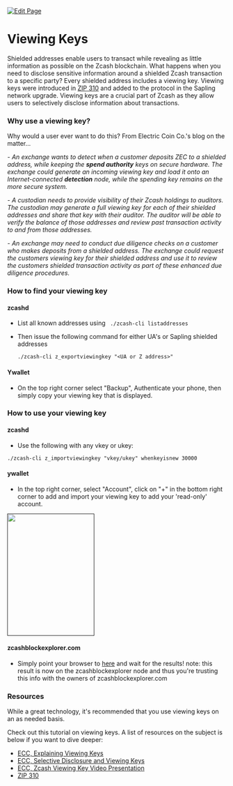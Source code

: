 <a href="https://github.com/henryquincy/zechub/edit/main/site/Zcash_Tech/Viewing_Keys.md" target="_blank">
  <img src="https://img.shields.io/badge/Edit-blue" alt="Edit Page"/>
</a>

# Viewing Keys

Shielded addresses enable users to transact while revealing as little information as possible on the Zcash blockchain. What happens when you need to disclose sensitive information around a shielded Zcash transaction to a specific party? Every shielded address includes a viewing key. Viewing keys were introduced in [ZIP 310](https://zips.z.cash/zip-0310) and added to the protocol in the Sapling network upgrade. Viewing keys are a crucial part of Zcash as they allow users to selectively disclose information about transactions.

### Why use a viewing key?

Why would a user ever want to do this? From Electric Coin Co.'s blog on the matter...

*- An exchange wants to detect when a customer deposits ZEC to a shielded address, while keeping the **spend authority** keys on secure hardware. The exchange could generate an incoming viewing key and load it onto an Internet-connected **detection** node, while the spending key remains on the more secure system.*

*- A custodian needs to provide visibility of their Zcash holdings to auditors. The custodian may generate a full viewing key for each of their shielded addresses and share that key with their auditor. The auditor will be able to verify the balance of those addresses and review past transaction activity to and from those addresses.* 

*- An exchange may need to conduct due diligence checks on a customer who makes deposits from a shielded address. The exchange could request the customers viewing key for their shielded address and use it to review the customers shielded transaction activity as part of these enhanced due diligence procedures.*

### How to find your viewing key

#### zcashd

* List all known addresses using ` ./zcash-cli listaddresses`

* Then issue the following command for either UA's or Sapling shielded addresses

  `./zcash-cli z_exportviewingkey "<UA or Z address>"`

#### Ywallet

* On the top right corner select "Backup", Authenticate your phone, then simply copy your viewing key that is displayed.

### How to use your viewing key

#### zcashd

* Use the following with any vkey or ukey: 

`./zcash-cli z_importviewingkey "vkey/ukey" whenkeyisnew 30000`

#### ywallet

* In the top right corner, select "Account", click on "+" in the bottom right corner to add and import your viewing key to add your 'read-only' account.

<a href="">
    <img src="https://i.ibb.co/C0b002N/image-2024-01-13-175554676.png" alt="" width="200" height="280"/>
</a>


#### zcashblockexplorer.com

* Simply point your browser to [here](https://zcashblockexplorer.com/vk) and wait for the results! note: this result is now on the zcashblockexplorer node and thus you're trusting this info with the owners of zcashblockexplorer.com

### Resources

While a great technology, it's recommended that you use viewing keys on an as needed basis.

Check out this tutorial on viewing keys. A list of resources on the subject is below if you want to dive deeper:

- [ECC, Explaining Viewing Keys](https://electriccoin.co/blog/explaining-viewing-keys/)
- [ECC, Selective Disclosure and Viewing Keys](https://electriccoin.co/blog/viewing-keys-selective-disclosure/)
- [ECC, Zcash Viewing Key Video Presentation](https://www.youtube.com/watch?v=NXjK_Ms7D5U&t=199s)
- [ZIP 310](https://zips.z.cash/zip-0310)
